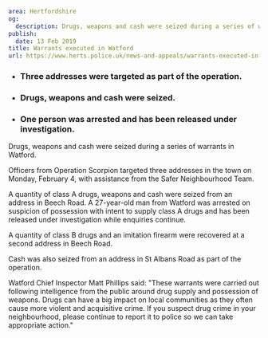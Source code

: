 ```yaml
area: Hertfordshire
og:
  description: Drugs, weapons and cash were seized during a series of warrants in Watford.
publish:
  date: 13 Feb 2019
title: Warrants executed in Watford
url: https://www.herts.police.uk/news-and-appeals/warrants-executed-in-watford-2552c
```

* ### Three addresses were targeted as part of the operation.

 * ### Drugs, weapons and cash were seized.

 * ### One person was arrested and has been released under investigation.

Drugs, weapons and cash were seized during a series of warrants in Watford.

Officers from Operation Scorpion targeted three addresses in the town on Monday, February 4, with assistance from the Safer Neighbourhood Team.

A quantity of class A drugs, weapons and cash were seized from an address in Beech Road. A 27-year-old man from Watford was arrested on suspicion of possession with intent to supply class A drugs and has been released under investigation while enquiries continue.

A quantity of class B drugs and an imitation firearm were recovered at a second address in Beech Road.

Cash was also seized from an address in St Albans Road as part of the operation.

Watford Chief Inspector Matt Phillips said: "These warrants were carried out following intelligence from the public around drug supply and possession of weapons. Drugs can have a big impact on local communities as they often cause more violent and acquisitive crime. If you suspect drug crime in your neighbourhood, please continue to report it to police so we can take appropriate action."
